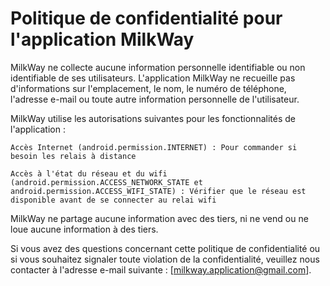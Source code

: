 # Politique de confidentialité pour l'application MilkWay

MilkWay ne collecte aucune information personnelle identifiable ou non identifiable de ses utilisateurs. L'application MilkWay ne recueille pas d'informations sur l'emplacement, le nom, le numéro de téléphone, l'adresse e-mail ou toute autre information personnelle de l'utilisateur.

MilkWay utilise les autorisations suivantes pour les fonctionnalités de l'application :

    Accès Internet (android.permission.INTERNET) : Pour commander si besoin les relais à distance

    Accès à l'état du réseau et du wifi (android.permission.ACCESS_NETWORK_STATE et android.permission.ACCESS_WIFI_STATE) : Vérifier que le réseau est disponible avant de se connecter au relai wifi

MilkWay ne partage aucune information avec des tiers, ni ne vend ou ne loue aucune information à des tiers.

Si vous avez des questions concernant cette politique de confidentialité ou si vous souhaitez signaler toute violation de la confidentialité, veuillez nous contacter à l'adresse e-mail suivante : [milkway.application@gmail.com].
